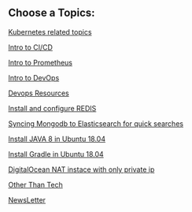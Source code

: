 Choose a Topics:
----------------

[Kubernetes related topics](/kubernetes/README.md) <br>

[Intro to CI/CD](CICD/README.md) <br>

[Intro to Prometheus](prometheus/README.md)<br>

[Intro to DevOps](DevOps/README.md)

[Devops Resources](DevOps/Resources.md)

[Install and configure REDIS](redis/README.md)

[Syncing Mongodb to Elasticsearch for quick searches](mongodb/README.md)

[Install JAVA 8 in Ubuntu 18.04](java/README.md)

[Install Gradle in Ubuntu 18.04](gradle/README.md)

[DigitalOcean NAT instace with only private ip](digitalocean/README.md)

[Other Than Tech](Other_than_tech/Learned_from_Atomic_Habits.md)



[NewsLetter](https://www.getrevue.co/profile/devops__guy)
